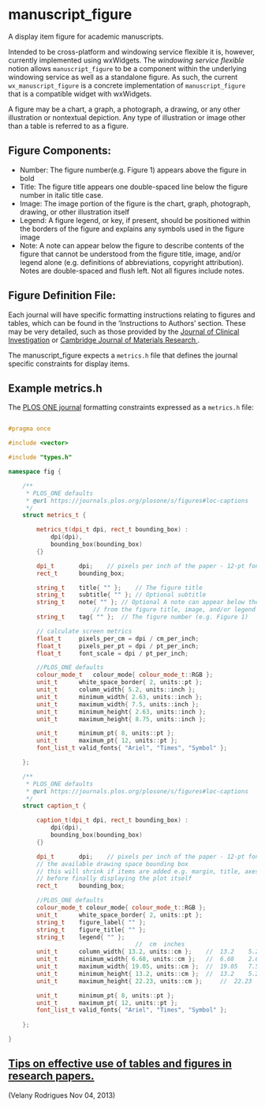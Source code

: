 # manuscript_figure
A display item figure for academic manuscripts.

Intended to be cross-platform and windowing service flexible it is, however, currently implemented using wxWidgets. The _windowing service flexible_ notion allows `manuscript_figure` to be a component within the underlying windowing service as well as a standalone figure. As such, the current `wx_manuscript_figure` is a concrete implementation of `manuscript_figure` that is a compatible widget with wxWidgets.

A figure may be a chart, a graph, a photograph, a drawing, or any other illustration or nontextual depiction. Any type of illustration or image other than a table is referred to as a figure.

## Figure Components:
+ Number: The figure number(e.g. Figure 1) appears above the figure in bold
+ Title: The figure title appears one double-spaced line below the figure number in italic title case.
+ Image: The image portion of the figure is the chart, graph, photograph, drawing, or other illustration itself
+ Legend: A figure legend, or key, if present, should be positioned within the borders of the figure and explains any symbols used in the figure image
+ Note: A note can appear below the figure to describe contents of the figure that cannot be understood from the figure title, image, and/or legend alone (e.g. definitions of abbreviations, copyright attribution). Notes are double-spaced and flush left. Not all figures include notes.

## Figure Definition File:
Each journal will have specific formatting instructions relating to figures and tables, which can be found in the ‘Instructions to Authors’ section. These may be very detailed, such as those provided by the [Journal of Clinical Investigation](https://www.jci.org/kiosk/publish/figures) or [Cambridge Journal of Materials Research ](https://www.cambridge.org/core/journals/journal-of-materials-research/information/instructions-contributors/instructions-figures).

The manuscript_figure expects a `metrics.h` file that defines the journal specific constraints for display items.

## Example metrics.h
The [PLOS ONE journal](https://journals.plos.org/plosone/s/figures#loc-captions) formatting constraints expressed as a `metrics.h` file:
```cpp

#pragma once

#include <vector>

#include "types.h"

namespace fig {

	/**  
	 * PLOS_ONE defaults
	 * @url https://journals.plos.org/plosone/s/figures#loc-captions
	 */
	struct metrics_t {

		metrics_t(dpi_t dpi, rect_t bounding_box) : 
			dpi(dpi),
			bounding_box(bounding_box)
		{}

		dpi_t		dpi;	// pixels per inch of the paper - 12-pt font is 1/6 inch in height
		rect_t 		bounding_box;

		string_t	title{ "" };	// The figure title
		string_t	subtitle{ "" }; // Optional subtitle
		string_t	note{ "" };	// Optional A note can appear below the figure to describe contents of the figure that cannot be understood 
						// from the figure title, image, and/or legend alone (e.g. definitions of abbreviations, copyright attribution)
		string_t	tag{ "" };	// The figure number (e.g. Figure 1)

		// calculate screen metrics
		float_t		pixels_per_cm = dpi / cm_per_inch;
		float_t		pixels_per_pt = dpi / pt_per_inch;
		float_t		font_scale = dpi / pt_per_inch;

		//PLOS_ONE defaults
		colour_mode_t 	colour_mode{ colour_mode_t::RGB };
		unit_t		white_space_border{ 2, units::pt };
		unit_t		column_width{ 5.2, units::inch };
		unit_t		minimum_width{ 2.63, units::inch };
		unit_t		maximum_width{ 7.5, units::inch };
		unit_t		minimum_height{ 2.63, units::inch };
		unit_t		maximum_height{ 8.75, units::inch };

		unit_t		minimum_pt{ 8, units::pt };
		unit_t		maximum_pt{ 12, units::pt };
		font_list_t	valid_fonts{ "Ariel", "Times", "Symbol" };

	};

	/**
	 * PLOS_ONE defaults
	 * @url https://journals.plos.org/plosone/s/figures#loc-captions
	 */
	struct caption_t {

		caption_t(dpi_t dpi, rect_t bounding_box) :
			dpi(dpi),
			bounding_box(bounding_box) 
		{}

		dpi_t		dpi;	// pixels per inch of the paper - 12-pt font is 1/6 inch in height
		// the available drawing space bounding box
		// this will shrink if items are added e.g. margin, title, axes, legend
		// before finally displaying the plot itself
		rect_t		bounding_box;

		//PLOS_ONE defaults
		colour_mode_t colour_mode{ colour_mode_t::RGB };
		unit_t		white_space_border{ 2, units::pt };
		string_t	figure_label{ "" };
		string_t	figure_title{ "" };
		string_t	legend{ "" };
									//	cm	inches
		unit_t		column_width{ 13.2, units::cm };	// 	13.2 	5.2 
		unit_t		minimum_width{ 6.68, units::cm };	// 	6.68	2.63
		unit_t		maximum_width{ 19.05, units::cm };	// 	19.05	7.5
		unit_t		minimum_height{ 13.2, units::cm };	// 	13.2	5.2 
		unit_t		maximum_height{ 22.23, units::cm }; 	// 	22.23	8.75

		unit_t		minimum_pt{ 8, units::pt };
		unit_t		maximum_pt{ 12, units::pt };
		font_list_t	valid_fonts{ "Ariel", "Times", "Symbol" };
		
	};

}
```

## [Tips on effective use of tables and figures in research papers.](https://www.editage.com/insights/tips-on-effective-use-of-tables-and-figures-in-research-papers)
(Velany Rodrigues Nov 04, 2013)
